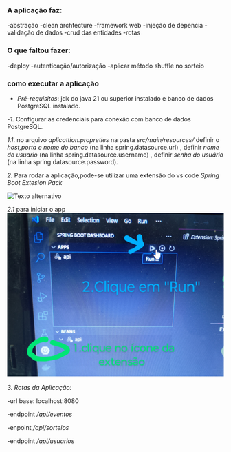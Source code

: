 ### A aplicação faz:
-abstração
-clean archtecture
-framework web
-injeção de depencia
-validação de dados
-crud das entidades
-rotas 

### O que faltou fazer:
-deploy
-autenticação/autorização
-aplicar método shuffle no sorteio



### como executar a aplicação 

- *Pré-requisitos*: jdk do java 21 ou superior instalado e banco de dados PostgreSQL instalado.


-*1.* Configurar as credenciais para conexão com banco de dados PostgreSQL.

*1.1*. no arquivo *aplicattion.propreties* na pasta  *src/main/resources/* definir o *host,porta e nome do banco* (na linha spring.datasource.url) , definir *nome do usuario* (na linha spring.datasource.username) , definir *senha do usuário* (na linha spring.datasource.password).



*2.* Para rodar a aplicação,pode-se utilizar uma extensão do vs code *Spring Boot Extesion Pack*

![Texto alternativo](IMG_20241219_204105.jpg "Título opcional")

*2.1* para iniciar o app
![Texto alternativo](IMG_20241219_204434~2.jpg "Título opcional")


*3. Rotas da Aplicação:*



-url base: localhost:8080

-endpoint */api/eventos* 

-enpoint  */api/sorteios* 

-endpoint */api/usuarios*






